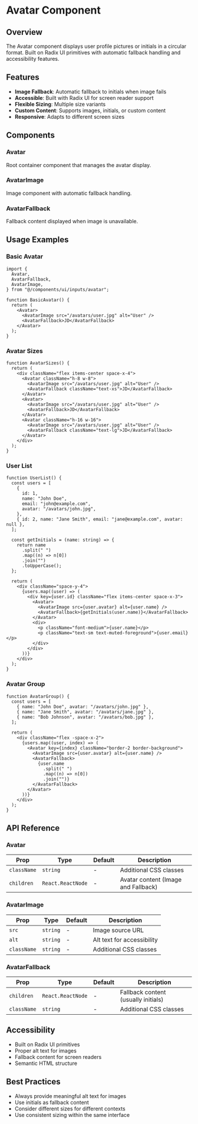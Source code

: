 # Avatar Component

## Overview

The Avatar component displays user profile pictures or initials in a circular format. Built on Radix UI primitives with automatic fallback handling and accessibility features.

## Features

- **Image Fallback**: Automatic fallback to initials when image fails
- **Accessible**: Built with Radix UI for screen reader support
- **Flexible Sizing**: Multiple size variants
- **Custom Content**: Supports images, initials, or custom content
- **Responsive**: Adapts to different screen sizes

## Components

### Avatar

Root container component that manages the avatar display.

### AvatarImage

Image component with automatic fallback handling.

### AvatarFallback

Fallback content displayed when image is unavailable.

## Usage Examples

### Basic Avatar

```tsx
import {
  Avatar,
  AvatarFallback,
  AvatarImage,
} from "@/components/ui/inputs/avatar";

function BasicAvatar() {
  return (
    <Avatar>
      <AvatarImage src="/avatars/user.jpg" alt="User" />
      <AvatarFallback>JD</AvatarFallback>
    </Avatar>
  );
}
```

### Avatar Sizes

```tsx
function AvatarSizes() {
  return (
    <div className="flex items-center space-x-4">
      <Avatar className="h-8 w-8">
        <AvatarImage src="/avatars/user.jpg" alt="User" />
        <AvatarFallback className="text-xs">JD</AvatarFallback>
      </Avatar>
      <Avatar>
        <AvatarImage src="/avatars/user.jpg" alt="User" />
        <AvatarFallback>JD</AvatarFallback>
      </Avatar>
      <Avatar className="h-16 w-16">
        <AvatarImage src="/avatars/user.jpg" alt="User" />
        <AvatarFallback className="text-lg">JD</AvatarFallback>
      </Avatar>
    </div>
  );
}
```

### User List

```tsx
function UserList() {
  const users = [
    {
      id: 1,
      name: "John Doe",
      email: "john@example.com",
      avatar: "/avatars/john.jpg",
    },
    { id: 2, name: "Jane Smith", email: "jane@example.com", avatar: null },
  ];

  const getInitials = (name: string) => {
    return name
      .split(" ")
      .map((n) => n[0])
      .join("")
      .toUpperCase();
  };

  return (
    <div className="space-y-4">
      {users.map((user) => (
        <div key={user.id} className="flex items-center space-x-3">
          <Avatar>
            <AvatarImage src={user.avatar} alt={user.name} />
            <AvatarFallback>{getInitials(user.name)}</AvatarFallback>
          </Avatar>
          <div>
            <p className="font-medium">{user.name}</p>
            <p className="text-sm text-muted-foreground">{user.email}</p>
          </div>
        </div>
      ))}
    </div>
  );
}
```

### Avatar Group

```tsx
function AvatarGroup() {
  const users = [
    { name: "John Doe", avatar: "/avatars/john.jpg" },
    { name: "Jane Smith", avatar: "/avatars/jane.jpg" },
    { name: "Bob Johnson", avatar: "/avatars/bob.jpg" },
  ];

  return (
    <div className="flex -space-x-2">
      {users.map((user, index) => (
        <Avatar key={index} className="border-2 border-background">
          <AvatarImage src={user.avatar} alt={user.name} />
          <AvatarFallback>
            {user.name
              .split(" ")
              .map((n) => n[0])
              .join("")}
          </AvatarFallback>
        </Avatar>
      ))}
    </div>
  );
}
```

## API Reference

### Avatar

| Prop        | Type              | Default | Description                         |
| ----------- | ----------------- | ------- | ----------------------------------- |
| `className` | `string`          | -       | Additional CSS classes              |
| `children`  | `React.ReactNode` | -       | Avatar content (Image and Fallback) |

### AvatarImage

| Prop        | Type     | Default | Description                |
| ----------- | -------- | ------- | -------------------------- |
| `src`       | `string` | -       | Image source URL           |
| `alt`       | `string` | -       | Alt text for accessibility |
| `className` | `string` | -       | Additional CSS classes     |

### AvatarFallback

| Prop        | Type              | Default | Description                         |
| ----------- | ----------------- | ------- | ----------------------------------- |
| `children`  | `React.ReactNode` | -       | Fallback content (usually initials) |
| `className` | `string`          | -       | Additional CSS classes              |

## Accessibility

- Built on Radix UI primitives
- Proper alt text for images
- Fallback content for screen readers
- Semantic HTML structure

## Best Practices

- Always provide meaningful alt text for images
- Use initials as fallback content
- Consider different sizes for different contexts
- Use consistent sizing within the same interface
